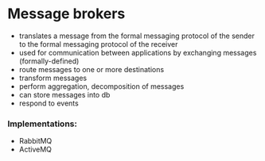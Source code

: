 # Message brokers

- translates a message from the formal messaging protocol of the sender to the formal messaging protocol of the receiver
- used for communication between applications by exchanging messages (formally-defined)
- route messages to one or more destinations
- transform messages
- perform aggregation, decomposition of messages
- can store messages into db
- respond to events

### Implementations:

* RabbitMQ
* ActiveMQ